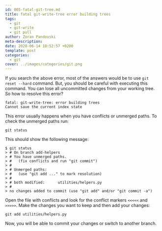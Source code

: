 ```yaml
---
id: 005-fatal-git-tree.md
title: fatal git-write-tree error building trees
tags:
  - git
  - git-write
  - git pull
author: Zoran Pandovski
meta-description: 
date: 2020-06-14 18:52:57 +0200
template: post
categories:
  - git
cover: ../images/categories/git.png
---
```


If you search the above error, most of the answers would be to use `git reset --hard` command. But, you should be careful with executing this command. You can lose all uncommitted changes from your working tree. So how to resolve this error?

```
fatal: git-write-tree: error building trees
Cannot save the current index state
```

This error usually happens when you have conflicts or unmerged paths. To check the unmerged paths run:

```
git status
```

This should show the following message:

```
$ git status
> # On branch add-helpers
> # You have unmerged paths.
> #   (fix conflicts and run "git commit")
> #
> # Unmerged paths:
> #   (use "git add ..." to mark resolution)
> #
> # both modified:      utilities/helpers.py
> #
> no changes added to commit (use "git add" and/or "git commit -a")
```

Open the file with conflicts and look for the conflict markers `<<<<<` and `>>>>>`. Make the changes you want to keep and then add your changes:

```git
git add utilities/helpers.py
```

Now, you will be able to commit your changes or switch to another branch.